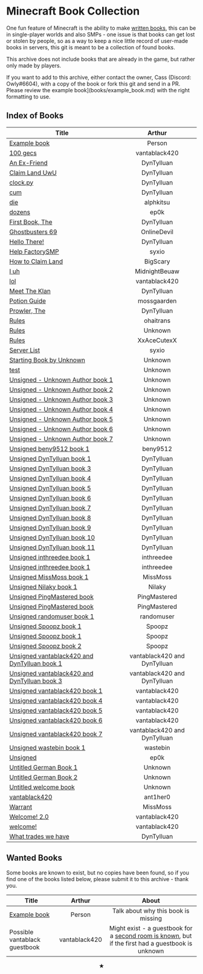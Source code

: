 # Minecraft Book Collection
One fun feature of Minecraft is the ability to make [written books](https://minecraft.fandom.com/wiki/Written_Book), this can be in single-player worlds and also SMPs - one issue is that books can get lost or stolen by people, so as a way to keep a nice little record of user-made books in servers, this git is meant to be a collection of found books.

This archive does not include books that are already in the game, but rather only made by players.

If you want to add to this archive, either contact the owner, Cass (Discord: Owly#6604), with a copy of the book or fork this git and send in a PR. Please review the example book](books/example_book.md) with the right formatting to use.

## Index of Books
<center>

| Title         | Arthur        |
| ------------- |:-------------:|
| [Example book](books/example_book.md)      | Person     |
| [100 gecs](books/100_gecs_vantablack420.md)      | vantablack420     |
| [An Ex-Friend](books/anexfriend_dyntylluan.md)      | DynTylluan     |
| [Claim Land UwU](books/cwaimwanduwu_dyntylluan.md)      | DynTylluan     |
| [clock.py](books/clock_py_dyntylluan.md)      | DynTylluan     |
| [cum](books/cum_dyntylluan.md)      | DynTylluan     |
| [die](books/die_alphkitsu.md)      | alphkitsu     |
| [dozens](books/dozens_ep0k.md)      | ep0k     |
| [First Book, The](books/thefirstbook_dyntylluan.md)      | DynTylluan     |
| [Ghostbusters 69](books/ghostbusters_69_onlinedevil.md)      | OnlineDevil     |
| [Hello There!](books/hello_there__dyntylluan.md)      | DynTylluan     |
| [Help FactorySMP](books/help_factorysmp_syxio.md)      | syxio     |
| [How to Claim Land](books/howtoclaimland_bigscary.md)      | BigScary     |
| [I uh](books/i_uh_midnightbeuaw.md)      | MidnightBeuaw     |
| [lol](books/lol_vantablack420.md)      | vantablack420     |
| [Meet The Klan](books/meettheklan_dyntylluan.md)      | DynTylluan     |
| [Potion Guide](books/potionguide_mossgaarden.md)      | mossgaarden     |
| [Prowler, The](books/theprowler_dyntylluan.md)      | DynTylluan     |
| [Rules](books/rules_ohaitrans.md)      | ohaitrans     |
| [Rules](books/rules_unknown.md)      | Unknown     |
| [Rules](books/rules_xxacecutexx.md)      | XxAceCutexX     |
| [Server List](books/server_list_syxio.md)      | syxio     |
| [Starting Book by Unknown](books/starting_book_unknown.md)      | Unknown     |
| [test](books/test_unknown.md)      | Unknown     |
| [Unsigned - Unknown Author book 1](books/unsigned_unknown.md)      | Unknown     |
| [Unsigned - Unknown Author book 2](books/unsigned2_unknown.md)      | Unknown     |
| [Unsigned - Unknown Author book 3](books/unsigned3_unknown.md)      | Unknown     |
| [Unsigned - Unknown Author book 4](books/unsigned4_unknown.md)      | Unknown     |
| [Unsigned - Unknown Author book 5](books/unsigned5_unknown.md)      | Unknown     |
| [Unsigned - Unknown Author book 6](books/unsigned6_unknown.md)      | Unknown     |
| [Unsigned - Unknown Author book 7](books/unsigned7_unknown.md)      | Unknown     |
| [Unsigned beny9512 book 1](books/unsigned_beny9512.md)      | beny9512     |
| [Unsigned DynTylluan book 1](books/untitleher0.md)     | DynTylluan
| [Unsigned DynTylluan book 3](books/unsigned3_dyntylluan.md)      | DynTylluan     |
| [Unsigned DynTylluan book 4](books/unsigned4_dyntylluan.md)      | DynTylluan     |
| [Unsigned DynTylluan book 5](books/unsigned5_dyntylluan.md)      | DynTylluan     |
| [Unsigned DynTylluan book 6](books/unsigned6_dyntylluan.md)      | DynTylluan     |
| [Unsigned DynTylluan book 7](books/unsigned7_dyntylluan.md)      | DynTylluan     |
| [Unsigned DynTylluan book 8](books/unsigned8_dyntylluan.md)      | DynTylluan     |
| [Unsigned DynTylluan book 9](books/unsigned9_dyntylluan.md)      | DynTylluan     |
| [Unsigned DynTylluan book 10](books/unsigned10_dyntylluan.md)      | DynTylluan     |
| [Unsigned DynTylluan book 11](books/unsigned11_dyntylluan.md)      | DynTylluan     |
| [Unsigned inthreedee book 1](books/unsigned2_inthreedee.md)      | inthreedee     |
| [Unsigned inthreedee book 1](books/unsigned_inthreedee.md)      | inthreedee     |
| [Unsigned MissMoss book 1](books/unsigned_missmoss.md)      | MissMoss     |
| [Unsigned Nilaky book 1](books/unsigned_nilaky.md)      | Nilaky     |
| [Unsigned PingMastered book](books/unsigned_pingmastered.md)      | PingMastered     |
| [Unsigned PingMastered book](books/unsigned_pingmastered2.md)      | PingMastered     |
| [Unsigned randomuser book 1](books/unsigned_randomuser.md)      | randomuser     |
| [Unsigned Spoopz book 1](books/unsigned_spoopz.md)      | Spoopz     |
| [Unsigned Spoopz book 1](books/unsigned_spoopz.md)      | Spoopz     |
| [Unsigned Spoopz book 2](books/unsigned2_spoopz.md)      | Spoopz     |
| [Unsigned vantablack420 and DynTylluan book 1](books/unsigned_vantablack420_dyntylluan.md)      | vantablack420 and DynTylluan     |
| [Unsigned vantablack420 and DynTylluan book 3](books/unsigned3_vantablack420.md)      | vantablack420 and DynTylluan     |
| [Unsigned vantablack420 book 1](books/unsigned_vantablack420.md)      | vantablack420     |
| [Unsigned vantablack420 book 4](books/unsigned4_vantablack420.md)      | vantablack420     |
| [Unsigned vantablack420 book 5](books/unsigned5_vantablack420.md)      | vantablack420     |
| [Unsigned vantablack420 book 6](books/unsigned6_vantablack420.md)      | vantablack420     |
| [Unsigned vantablack420 book 7](books/unsigned2_vantablack420.md)      | vantablack420 and DynTylluan     |
| [Unsigned wastebin book 1](books/unsigned_wastebin.md)      | wastebin     |
| [Unsigned](books/unsigned_ep0k.md)      | ep0k     |
| [Untitled German Book 1](books/germanbook1_unknown.md)      | Unknown     |
| [Untitled German Book 2](books/germanbook2_unknown.md)      | Unknown     |
| [Untitled welcome book](books/untitled_welcome_book_by_unknown.md)      | Unknown     |
| [vantablack420](books/vantablack420_ant1her0.md)      | ant1her0     |
| [Warrant](books/warrant_missmoss.md)      | MissMoss     |
| [Welcome! 2.0](books/welcome2_0_vantablack420.md)      | vantablack420     |
| [welcome!](books/welcome_vantablack420.md)      | vantablack420     |
| [What trades we have](books/what_trades_we_have_dyntylluan.md)      | DynTylluan     |
</center>

## Wanted Books

Some books are known to exist, but no copies have been found, so if you find one of the books listed below, please submit it to this archive - thank you.

<center>

| Title         | Arthur        | About        |
| ------------- |:-------------:|:-------------:|
| [Example book](books/example_book.md)      | Person     | Talk about why this book is missing     |
| Possible vantablack guestbook      | vantablack420     | Might exist - a guestbook for a [second room is known](books/unsigned_vantablack420.md), but if the first had a guestbook is unknown     |

</center>

<center>★</center>